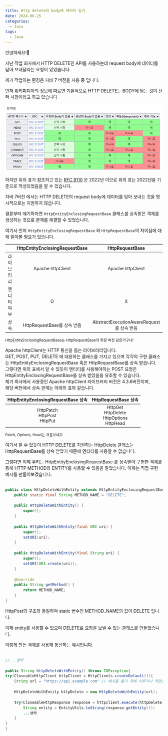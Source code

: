 ```yaml
---
title: Http delete의 body에 데이터 담기
date: 2024-06-25
categories:
  - Java
tags:
  - Java
---
```

안녕하세요!🐸

지난 작업 회사에서 HTTP DELETE인 API를 사용하는데 request body에 데이터를 담아 보내달라는 요청이 있었습니다.

제가 작업하는 환경은 자바 7 버전을 사용 중 입니다.

먼저 위키피디아의 정보에 따르면 기본적으로 HTTP DELETE는 BODY에 담는 것이 선택 사항이라고 하고 있습니다

![](/assets/img/screenshot/Pasted%20image%2020240624183638.png) 

하지만 위의 표가 참조하고 있는 [RFC 9110](https://datatracker.ietf.org/doc/html/rfc9110) 은 2022년 이므로 위의 표는 2022년을 기준으로 작성되었음을 알 수 있습니다.

자바 7버전 에서는 HTTP DELETE의 request body에 데이터를 담아 보내는 것을 명시적으로는 지원하지 않습니다.

결론부터 얘기하자면 `HttpEntityEnclosingRequestBase` 클래스를 상속받은 객체를 생성하는 것으로 문제를 해결할 수 있었습니다.

여기서 먼저 `HttpEntityEnclosingRequestBase` 와 `HttpRequestBase`의 차이점에 대해 알아볼 필요가 있습니다.


|        | HttpEntityEnclosingRequestBase |           HttpRequestBase            |
| :----: | :----------------------------: | :----------------------------------: |
| 라이브러리  |       Apache httpClient        |          Apache httpClient           |
| 엔티티 여부 |               O                |                  X                   |
|   상속   |     HttpRequestBase를 상속 받음     | AbstractExecutionAwareRequest를 상속 받음 |

<small>HttpEntityEnclosingRequestBase는 HttpRequestBase의 확장 버전 같은거구나!</small>

Apache httpClient는 HTTP 통신을 돕는 라이브러리입니다.   
GET, POST, PUT, DELETE 에 대응하는 클래스를 가지고 있으며 각각의 구현 클래스는 HttpEntityEnclosingRequestBase 혹은 HttpRequestBase를 상속 받습니다.  
그렇다면 위의 표에서 알 수 있듯이 엔티티를 사용해야하는 POST 요청은 HttpEntityEnclosingRequestBase를 상속 받았음을 유추할 수 있습니다.  
제가 회사에서 사용중인 Apache httpClient 라이브러리 버전은 4.3.6버전이며,  
해당 버전에서 상속 관계는 아래의 표와 같습니다.


| HttpEntityEnclosingRequestBase 상속 |                HttpRequestBase 상속                |
| :-------------------------------: | :----------------------------------------------: |
| HttpPatch<br>HttpPost<br>HttpPut  | HttpGet<br>HttpDelete<br>HttpOptions<br>HttpHead |

<small>Patch, Options, Head는 처음보네요</small>

여기서 알 수 있듯이 HTTP DELETE를 지원하는 HttpDelete 클래스는 HttpRequestBase를 상속 받았기 때문에 엔티티를 사용할 수 없습니다.

그렇다면 이제 우리는 HttpEntityEnclosingRequestBase 를 상속받아 구현한 객체를 통해 HTTP METHOD와 ENTITY를 사용할 수 있음을 알았습니다. 이제는 직접 구현 예시를 만들어보겠습니다.

```java

public class HttpDeleteWithEntity extends HttpEntityEnclosingRequestBase{
	public static final String METHOD_NAME = "DELETE";

    public HttpDeleteWithEntity() {
        super();
    }

    public HttpDeleteWithEntity(final URI uri) {
        super();
        setURI(uri);
    }
	
    public HttpDeleteWithEntity(final String uri) {
        super();
        setURI(URI.create(uri));
    }
    
	@Override
	public String getMethod() {
		return METHOD_NAME;
	}
}
```

HttpPost의 구조와 동일하며 static 변수인 METHOD_NAME의 값이 DELETE 입니다.

이제 entity를 사용할 수 있으며 DELETE로 요청을 보낼 수 있는 클래스를 만들었습니다.

이렇게 만든 객체를 사용해 통신하는 예시입니다.

```java

//...생략

public String httpDeleteWithEntity() throws IOException{
try(CloseableHttpClient httpClient = HttpClients.createDefault()){
	String url = "https://api.example.com" // 예시를 들기 위해 아무거나 적었습니다
	
	HttpDeleteWithEntity httpDelete = new HttpDeleteWithEntity(url);
	
	try(CloseableHttpResponse response = httpclient.execute(httpDelete)){
		String entity = EntityUtils.toString(response.getEntity());
		...생략
	}
}
}
```

